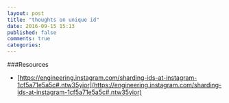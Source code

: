 ```yaml
---
layout: post
title: "thoughts on unique id"
date: 2016-09-15 15:13
published: false
comments: true
categories: 
---
```


###Resources

- [https://engineering.instagram.com/sharding-ids-at-instagram-1cf5a71e5a5c#.ntw35yior](https://engineering.instagram.com/sharding-ids-at-instagram-1cf5a71e5a5c#.ntw35yior)
